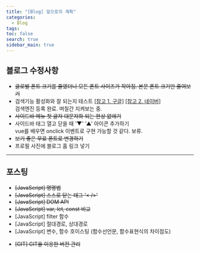 ```yaml
---
title: "[Blog] 앞으로의 계획"
categories: 
  - Blog
tags: 
toc: false
search: true
sidebar_main: true
---
```


## 블로그 수정사항

* ~~글로벌 폰트 크기를 줄였더니 모든 폰트 사이즈가 작아짐. 본문 폰트 크기만 줄여보기~~
* 검색기능 활성화와 잘 되는지 테스트 [[참고 1. 구글]](https://gmlwjd9405.github.io/2017/10/20/include-blog-in-a-GoogleSearchEngine.html) [[참고 2. 네이버]](https://gmlwjd9405.github.io/2017/10/21/include-blog-in-a-NaverSearchEngine.html)  
검색엔진 등록 완료. 며칠간 지켜보는 중.
* ~~사이드바 메뉴 첫 글자 대문자화 되는 현상 없애기~~
* 사이드바 태그 열고 닫을 때 '▼' '▲' 아이콘 추가하기  
vue를 배우면 onclick 이벤트로 구현 가능할 것 같다. 보류.
* ~~보기 좋은 무료 폰트로 변경하기~~
* 프로필 사진에 블로그 홈 링크 넣기

---

## 포스팅

* ~~[JavaScript] 명명법~~
* ~~[JavaScript] 스스로 닫는 태그 '< />'~~
* ~~[JavaScript] DOM API~~
* ~~[JavaScript] var, let, const 비교~~
* [JavaScript] filter 함수
* [JavaScript] 절대경로, 상대경로
* [JavaScript] 변수, 함수 호이스팅 (함수선언문, 함수표현식의 차이점도)

-  ~~[GIT] GIT을 이용한 버전 관리~~